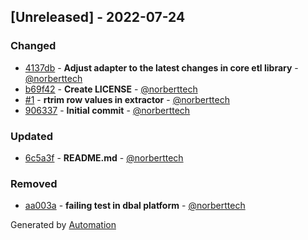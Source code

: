 ## [Unreleased] - 2022-07-24

### Changed
- [4137db](https://github.com/flow-php/etl-adapter-text/commit/4137db44bb26c0b8651fa86f61b83c86aa0668c1) - **Adjust adapter to the latest changes in core etl library** - [@norberttech](https://github.com/norberttech)
- [b69f42](https://github.com/flow-php/etl-adapter-text/commit/b69f424ba07e47150aa2904c11d27e8335b07b42) - **Create LICENSE** - [@norberttech](https://github.com/norberttech)
- [#1](https://github.com/flow-php/etl-adapter-text/pull/1) - **rtrim row values in extractor** - [@norberttech](https://github.com/norberttech)
- [906337](https://github.com/flow-php/etl-adapter-text/commit/90633782afaf670796f803efe76bca7172d3857f) - **Initial commit** - [@norberttech](https://github.com/norberttech)

### Updated
- [6c5a3f](https://github.com/flow-php/etl-adapter-text/commit/6c5a3f9d6e041c86728cf6dcccecba2ae921afb3) - **README.md** - [@norberttech](https://github.com/norberttech)

### Removed
- [aa003a](https://github.com/flow-php/etl-adapter-text/commit/aa003a3aa28fe9433577b0e12faacd4ad9378507) - **failing test in dbal platform** - [@norberttech](https://github.com/norberttech)

Generated by [Automation](https://github.com/aeon-php/automation)